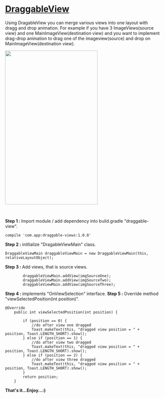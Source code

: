 <h1><a href="https://github.com/PratikSurela/DraggableView">DraggableView</a></h1>

<p>Using DragableView you can&nbsp;merge various views into one layout with dragg and drop animation. For example if you have 3 ImageViews(source view) and one MainImageView(destination view) and you want to implement drag-drop animation to drag one of the imageview(source) and drop on MainImageView(destination view).</p>

<img src="https://thumbs.gfycat.com/FlawedUnsungAuk-max-1mb.gif" width="300" height="500" /><p>&nbsp;</p>

<p><strong>Step 1 : </strong>Import module / add dependency into build.gradle &quot;draggable-view&quot;.</p>

<pre>
<code>compile &#39;com.app:draggable-views:1.0.0&#39;</code></pre>

<p><strong>Step 2 : </strong>initlialize &quot;DragableViewMain&quot; class.</p>

<pre>
<code>DraggableViewMain draggableViewMain = new DraggableViewMain(this, relativeLayoutObject);</code></pre>

<p><strong>Step 3 : </strong>Add views, that is source views.</p>

<pre>
<code>        draggableViewMain.addView(imgSourceOne);
        draggableViewMain.addView(imgSourceTwo);
        draggableViewMain.addView(imgSourceThree);</code></pre>

<p><strong>Step 4 : </strong>implements &quot;OnViewSelection&quot; interface. <strong>Step 5 : </strong>Override method &quot;viewSelectedPosition(int position)&quot;.</p>

<pre>
<code>@Override
    public int viewSelectedPosition(int position) {

        if (position == 0) {
            //do after view one dragged
            Toast.makeText(this, &quot;dragged view position = &quot; + position, Toast.LENGTH_SHORT).show();
        } else if (position == 1) {
            //do after view two dragged
            Toast.makeText(this, &quot;dragged view position = &quot; + position, Toast.LENGTH_SHORT).show();
        } else if (position == 2) {
            //do after view three dragged
            Toast.makeText(this, &quot;dragged view position = &quot; + position, Toast.LENGTH_SHORT).show();
        }
        return position;
    }</code></pre>

<p><strong>That&#39;s it...Enjoy...:)</strong></p>
